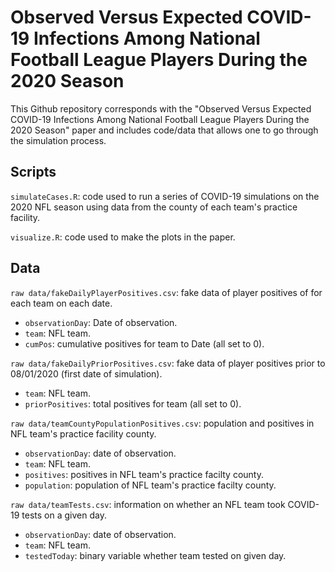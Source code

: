 # Observed Versus Expected COVID-19 Infections Among National Football League Players During the 2020 Season

This Github repository corresponds with the "Observed Versus Expected COVID-19 Infections Among National Football League Players During the 2020 Season" paper and includes code/data that allows one to go through the simulation process.

## Scripts

`simulateCases.R`: code used to run a series of COVID-19 simulations on the 2020 NFL season using data from the county of each team's practice facility.

`visualize.R`: code used to make the plots in the paper. 

## Data

`raw data/fakeDailyPlayerPositives.csv`: fake data of player positives of for each team on each date.
- `observationDay`: Date of observation.
- `team`: NFL team.
- `cumPos`: cumulative positives for team to Date (all set to 0).

`raw data/fakeDailyPriorPositives.csv`: fake data of player positives prior to 08/01/2020 (first date of simulation).
- `team`: NFL team.
- `priorPositives`: total positives for team (all set to 0).

`raw data/teamCountyPopulationPositives.csv`: population and positives in NFL team's practice facility county.
- `observationDay`: date of observation.
- `team`: NFL team.
- `positives`: positives in NFL team's practice facilty county.
- `population`: population of NFL team's practice facilty county.

`raw data/teamTests.csv`: information on whether an NFL team took COVID-19 tests on a given day.
- `observationDay`: date of observation.
- `team`: NFL team.
- `testedToday`: binary variable whether team tested on given day.
